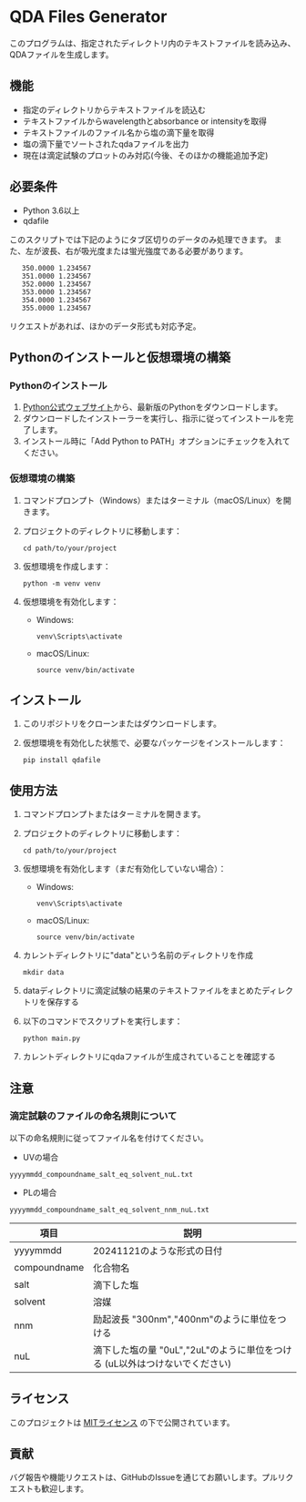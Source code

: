 # QDA Files Generator

このプログラムは、指定されたディレクトリ内のテキストファイルを読み込み、QDAファイルを生成します。

## 機能

- 指定のディレクトリからテキストファイルを読込む
- テキストファイルからwavelengthとabsorbance or intensityを取得
- テキストファイルのファイル名から塩の滴下量を取得
- 塩の滴下量でソートされたqdaファイルを出力
- 現在は滴定試験のプロットのみ対応(今後、そのほかの機能追加予定)

## 必要条件

- Python 3.6以上
- qdafile

このスクリプトでは下記のようにタブ区切りのデータのみ処理できます。
また、左が波長、右が吸光度または蛍光強度である必要があります。
```
   350.0000	1.234567
   351.0000	1.234567
   352.0000	1.234567
   353.0000	1.234567
   354.0000	1.234567
   355.0000	1.234567
```
リクエストがあれば、ほかのデータ形式も対応予定。



## Pythonのインストールと仮想環境の構築

### Pythonのインストール

1. [Python公式ウェブサイト](https://www.python.org/downloads/)から、最新版のPythonをダウンロードします。
2. ダウンロードしたインストーラーを実行し、指示に従ってインストールを完了します。
3. インストール時に「Add Python to PATH」オプションにチェックを入れてください。

### 仮想環境の構築

1. コマンドプロンプト（Windows）またはターミナル（macOS/Linux）を開きます。

2. プロジェクトのディレクトリに移動します：
   ```
   cd path/to/your/project
   ```

3. 仮想環境を作成します：
   ```
   python -m venv venv
   ```

4. 仮想環境を有効化します：
   - Windows:
     ```
     venv\Scripts\activate
     ```
   - macOS/Linux:
     ```
     source venv/bin/activate
     ```

## インストール

1. このリポジトリをクローンまたはダウンロードします。

2. 仮想環境を有効化した状態で、必要なパッケージをインストールします：
   ```
   pip install qdafile
   ```


## 使用方法

1. コマンドプロンプトまたはターミナルを開きます。

2. プロジェクトのディレクトリに移動します：
   ```
   cd path/to/your/project
   ```

3. 仮想環境を有効化します（まだ有効化していない場合）：
   - Windows:
     ```
     venv\Scripts\activate
     ```
   - macOS/Linux:
     ```
     source venv/bin/activate
     ```


4. カレントディレクトリに"data"という名前のディレクトリを作成
    ```
    mkdir data
    ```

5. dataディレクトリに滴定試験の結果のテキストファイルをまとめたディレクトリを保存する

6. 以下のコマンドでスクリプトを実行します：
   ```
   python main.py
   ```

7. カレントディレクトリにqdaファイルが生成されていることを確認する


## 注意
### 滴定試験のファイルの命名規則について
以下の命名規則に従ってファイル名を付けてください。
- UVの場合
```
yyyymmdd_compoundname_salt_eq_solvent_nuL.txt
```
- PLの場合
```
yyyymmdd_compoundname_salt_eq_solvent_nnm_nuL.txt
```
| 項目         | 説明                                           |
|--------------|------------------------------------------------|
| yyyymmdd     | 20241121のような形式の日付                     |
| compoundname | 化合物名                                       |
| salt         | 滴下した塩                                     |
| solvent      | 溶媒                                           |
| nnm          | 励起波長 "300nm","400nm"のように単位をつける   |
| nuL          | 滴下した塩の量 "0uL","2uL"のように単位をつける (uL以外はつけないでください) |







## ライセンス

このプロジェクトは [MITライセンス](LICENSE) の下で公開されています。

## 貢献

バグ報告や機能リクエストは、GitHubのIssueを通じてお願いします。プルリクエストも歓迎します。



